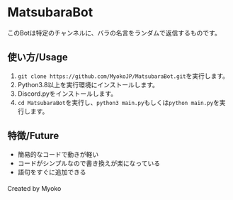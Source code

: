 # MatsubaraBot
このBotは特定のチャンネルに、バラの名言をランダムで返信するものです。

## 使い方/Usage
1. `git clone https://github.com/MyokoJP/MatsubaraBot.git`を実行します。
2. Python3.8以上を実行環境にインストールします。
3. Discord.pyをインストールします。
4. `cd MatsubaraBot`を実行し、`python3 main.py`もしくは`python main.py`を実行します。

## 特徴/Future
- 簡易的なコードで動きが軽い
- コードがシンプルなので書き換えが楽になっている
- 語句をすぐに追加できる

####
Created by Myoko
